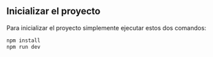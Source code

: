 ## Inicializar el proyecto

Para inicializar el proyecto simplemente ejecutar estos dos comandos:

```bash
npm install
npm run dev
```
